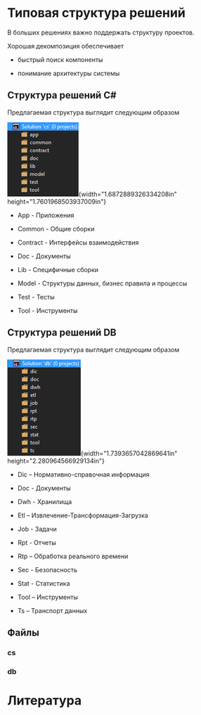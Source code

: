 Типовая структура решений
=========================

В больших решениях важно поддержать структуру проектов.

Хорошая декомпозиция обеспечивает

-   быстрый поиск компоненты

-   понимание архитектуры системы

Структура решений C\#
---------------------

Предлагаемая структура выглядит следующим образом

![](media/image1.png){width="1.6872889326334208in"
height="1.7601968503937009in"}

-   App - Приложения

-   Common - Общие сборки

-   Contract - Интерфейсы взаимодействия

-   Doc - Документы

-   Lib - Специфичные сборки

-   Model - Структуры данных, бизнес правила и процессы

-   Test - Тесты

-   Tool - Инструменты

Структура решений DB
--------------------

Предлагаемая структура выглядит следующим образом

![](media/image2.png){width="1.7393657042869641in"
height="2.280964566929134in"}

-   Dic – Нормативно-справочная информация

-   Doc - Документы

-   Dwh - Хранилища

-   Etl – Извлечение-Трансформация-Загрузка

-   Job - Задачи

-   Rpt - Отчеты

-   Rtp – Обработка реального времени

-   Sec - Безопасность

-   Stat - Статистика

-   Tool – Инструменты

-   Ts – Транспорт данных

Файлы
-----

### cs

### db

Литература
==========
